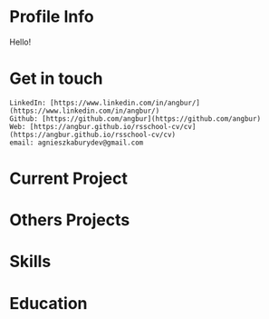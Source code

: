 # Profile Info
Hello!

# Get in touch
    LinkedIn: [https://www.linkedin.com/in/angbur/](https://www.linkedin.com/in/angbur/)
    Github: [https://github.com/angbur](https://github.com/angbur)
    Web: [https://angbur.github.io/rsschool-cv/cv](https://angbur.github.io/rsschool-cv/cv)
    email: agnieszkaburydev@gmail.com
# Current Project

# Others Projects

# Skills

# Education

